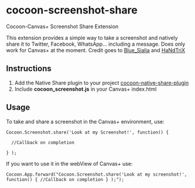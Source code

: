 # cocoon-screenshot-share
Cocoon-Canvas+ Screenshot Share Extension

This extension provides a simple way to take a screenshot and natively share it to Twitter, Facebook, WhatsApp... including a message.
Does only work for Canvas+ at the moment. Credit goes to 
[Blue_Sialia](https://forums.cocoon.io/t/is-native-share-only-working-for-external-urls/1440/4?u=geograman) and [HaNdTriX](http://stackoverflow.com/a/20285053)

## Instructions
1. Add the Native Share plugin to your project [cocoon-native-share-plugin](http://docs.cocoon.io/article/cocoon-native-share-plugin/)
2. Include **cocoon_screenshot.js** in your Canvas+ index.html

## Usage
To take and share a screenshot in the Canvas+ environment, use:
```
Cocoon.Screenshot.share('Look at my Screenshot!', function() { 

  //Callback on completion
  
} );
```
If you want to use it in the webView of Canvas+ use:
```
Cocoon.App.forward("Cocoon.Screenshot.share('Look at my screenshot!', function() { //Callback on completion } );");
```
